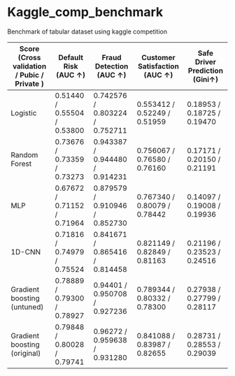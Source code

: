# Kaggle_comp_benchmark
Benchmark of tabular dataset using kaggle competition

| Score (Cross validation / Pubic / Private ) | Default Risk (AUC ↑)        | Fraud Detection (AUC ↑)        | Customer Satisfaction (AUC ↑)  | Safe Driver Prediction (Gini↑) |
|------------------------------|-----------------------------|--------------------------------|--------------------------------|--------------------------------|
| Logistic                     | 0.51440 / 0.55504 / 0.53800 | 0.742576 / 0.803224 / 0.752711 | 0.553412 / 0.52249 / 0.51959   | 0.18953 / 0.18725 / 0.19470    |
| Random Forest                | 0.73676 / 0.73359 / 0.73273 | 0.943387 / 0.944480 / 0.914231 | 0.756067 / 0.76580 / 0.76160   | 0.17171 / 0.20150 / 0.21191    |
| MLP                          | 0.67672 / 0.71152 / 0.71964 | 0.879579 / 0.910946 / 0.852730 | 0.767340 / 0.80079 / 0.78442   | 0.14097 / 0.19008 / 0.19936    |
| 1D-CNN                       | 0.71816 / 0.74979 / 0.75524 | 0.841671 / 0.865416 / 0.814458 | 0.821149 / 0.82849 / 0.81163   | 0.21196 / 0.23523 / 0.24516    |
| Gradient boosting (untuned)  | 0.78889 / 0.79300 / 0.78927 | 0.94401 / 0.950708 / 0.927236  | 0.789344 / 0.80332 / 0.78300   | 0.27938 / 0.27799 / 0.28117    |
| Gradient boosting (original) | 0.79848 / 0.80028 / 0.79741 | 0.96272 / 0.959638 / 0.931280  | 0.841088 / 0.83987 / 0.82655   | 0.28731 / 0.28553 / 0.29039    |
